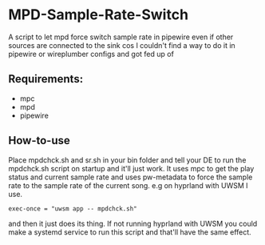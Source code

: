 # MPD-Sample-Rate-Switch
A script to let mpd force switch sample rate in pipewire even if other sources are connected to the sink cos I couldn't find a way to do it in pipewire or wireplumber configs and got fed up of
## Requirements:
* mpc
* mpd
* pipewire
## How-to-use
Place mpdchck.sh and sr.sh in your bin folder and tell your DE to run the mpdchck.sh script on startup and it'll just work. It uses mpc to get the play status and current sample rate and uses pw-metadata to force the sample rate to the sample rate of the current song.
e.g on hyprland with UWSM I use.
```
exec-once = "uwsm app -- mpdchck.sh"
```
and then it just does its thing.
If not running hyprland with UWSM you could make a systemd service to run this script and that'll have the same effect.
